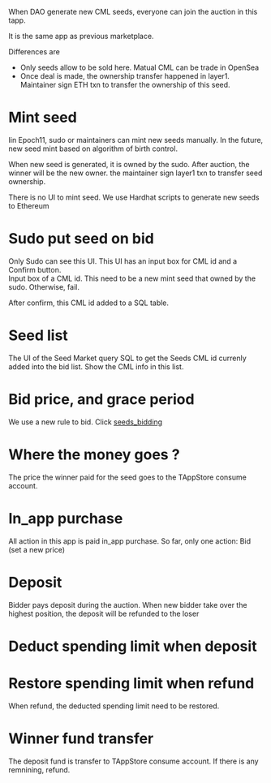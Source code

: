 When DAO generate new CML seeds, everyone can join the auction in this tapp.

It is the same app as previous marketplace.

Differences are

* Only seeds allow to be sold here. Matual CML can be trade in OpenSea
* Once deal is made, the ownership transfer happened in layer1. Maintainer sign ETH txn to transfer the ownership of this seed.

# Mint seed

Iin Epoch11, sudo or maintainers can mint new seeds manually. In the future, new seed mint based on algorithm of birth control.

When new seed is generated, it is owned by the sudo. After auction, the winner will be the new owner. the maintainer sign layer1 txn to transfer seed ownership.

There is no UI to mint seed. We use Hardhat scripts to generate new seeds to Ethereum

# Sudo put seed on bid

Only Sudo can see this UI. This UI has an input box for CML id and a Confirm button.  
Input box of a CML id. This need to be a new mint seed that owned by the sudo. Otherwise, fail.

After confirm, this CML id added to a SQL table.

# Seed list

The UI of the Seed Market query SQL to get the Seeds CML id currenly added into the bid list.
Show the CML info in this list.

# Bid price, and grace period

We use a new rule to bid. Click [seeds_bidding](../ideas/seeds_bidding.md)

# Where the money goes ?

The price the winner paid for the seed goes to the TAppStore consume account.

# In_app purchase

All action in this app is paid in_app purchase. So far, only one action: Bid (set a new price)

# Deposit

Bidder pays deposit during the auction. When new bidder take over the highest position, the deposit will be refunded to the loser

# Deduct spending limit when deposit

# Restore spending limit when refund

When refund, the deducted spending limit need to be restored.

# Winner fund transfer

The deposit fund is transfer to TAppStore consume account.
If there is any remnining, refund.
